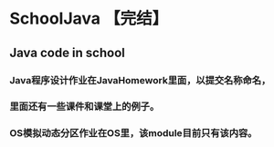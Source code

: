 # SchoolJava 【完结】
## Java code in school
### Java程序设计作业在JavaHomework里面，以提交名称命名，
### 里面还有一些课件和课堂上的例子。
### OS模拟动态分区作业在OS里，该module目前只有该内容。
